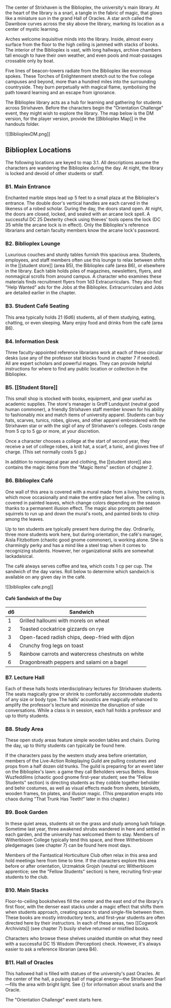 The center of Strixhaven is the Biblioplex, the university's main library. At the heart of the library is a snarl, a tangle in the fabric of magic, that glows like a miniature sun in the grand Hall of Oracles. A star arch called the Dawnbow curves across the sky above the library, marking its location as a center of mystic learning.

Arches welcome inquisitive minds into the library. Inside, almost every surface from the floor to the high ceiling is jammed with stacks of books. The interior of the Biblioplex is vast, with long hallways, archive chambers tall enough to have their own weather, and even pools and moat-passages crossable only by boat.

Five lines of beacon-towers radiate from the Biblioplex like enormous spokes. These Torches of Enlightenment stretch out to the five college campuses and beyond, more than a hundred miles into the surrounding countryside. They burn perpetually with magical flame, symbolising the path toward learning and an escape from ignorance.

The Biblioplex library acts as a hub for learning and gathering for students across Strixhaven. Before the characters begin the "Orientation Challenge" event, they might wish to explore the library. The map below is the DM version, for the player version, provide the [[Biblioplex Map]] in the handouts folder.

![[BiblioplexDM.png]]

## Biblioplex Locations
The following locations are keyed to map 3.1. All descriptions assume the characters are wandering the Biblioplex during the day. At night, the library is locked and devoid of other students or staff.

### B1. Main Entrance
Enchanted marble steps lead up 5 feet to a small plaza at the Biblioplex's entrance. The double door's vertical handles are each carved in the likeness of a robed scholar. During the day, the doors stand open. At night, the doors are closed, locked, and sealed with an arcane lock spell. A successful DC 25 Dexterity check using thieves' tools opens the lock (DC 35 while the arcane lock is in effect). Only the Biblioplex's reference librarians and certain faculty members know the arcane lock's password.
### B2. Biblioplex Lounge
Luxurious couches and sturdy tables furnish this spacious area. Students, employees, and staff members often use this lounge to relax between shifts in the [[student store]] (area B5), the Biblioplex café (area B6), or elsewhere in the library. Each table holds piles of magazines, newsletters, flyers, and nonmagical scrolls from around campus. A character who examines these materials finds recruitment flyers from 1d3 Extracurriculars. They also find "Help Wanted" ads for the Jobs at the Biblioplex. Extracurriculars and Jobs are detailed earlier in the chapter.
### B3. Student Café Seating
This area typically holds 21 (6d6) students, all of them studying, eating, chatting, or even sleeping. Many enjoy food and drinks from the café (area B6).
### B4. Information Desk
Three faculty-appointed reference librarians work at each of these circular desks (use any of the professor stat blocks found in chapter 7 if needed). All are expert scholars and powerful mages. They can provide helpful instructions for where to find any public location or collection in the Biblioplex.
### B5. [[Student Store]]
This small shop is stocked with books, equipment, and gear useful as academic supplies. The store's manager is Groff Lundquist (neutral good human commoner), a friendly Strixhaven staff member known for his ability to fashionably mix and match items of university apparel. Students can buy hats, scarves, tunics, robes, gloves, and other apparel embroidered with the Strixhaven star or with the sigil of any of Strixhaven's colleges. Costs range from 5 cp to 5 gp or more, at your discretion.

Once a character chooses a college at the start of second year, they receive a set of college robes, a knit hat, a scarf, a tunic, and gloves free of charge. (This set normally costs 5 gp.)

In addition to nonmagical gear and clothing, the [[student store]] also contains the magic items from the "Magic Items" section of chapter 2.
### B6. Biblioplex Café
One wall of this area is covered with a mural made from a living tree's roots, which move occasionally and make the entire place feel alive. The ceiling is covered in painted leaves, which change colors depending on the season thanks to a permanent illusion effect. The magic also prompts painted squirrels to run up and down the mural's roots, and painted birds to chirp among the leaves.

Up to ten students are typically present here during the day. Ordinarily, three more students work here, but during orientation, the café's manager, Aisla Fitzbottom (chaotic good gnome commoner), is working alone. She is charmingly perky and has a mind like a steel trap when it comes to recognizing students. However, her organizational skills are somewhat lackadaisical.

The café always serves coffee and tea, which costs 1 cp per cup. The sandwich of the day varies. Roll below to determine which sandwich is available on any given day in the café.

![[biblioplex cafe.png]]

#### Café Sandwich of the Day

| d6  | Sandwich                                          |
| --- | ------------------------------------------------- |
| 1   | Grilled halloumi with morels on wheat             |
| 2   | Toasted cockatrice gizzards on rye                |
| 3   | Open-faced radish chips, deep-fried with dijon    |
| 4   | Crunchy frog legs on toast                        |
| 5   | Rainbow carrots and watercress chestnuts on white |
| 6   | Dragonbreath peppers and salami on a bagel        |
### B7. Lecture Hall
Each of these halls hosts interdisciplinary lectures for Strixhaven students. The seats magically grow or shrink to comfortably accommodate students of any size or body type. The halls' acoustics are magically enhanced to amplify the professor's lecture and minimize the disruption of side conversations. While a class is in session, each hall holds a professor and up to thirty students.
### B8. Study Area
These open study areas feature simple wooden tables and chairs. During the day, up to thirty students can typically be found here.

If the characters pass by the western study area before orientation, members of the Live-Action Roleplaying Guild are pulling costumes and props from a half dozen old trunks. The guild is preparing for an event later on the Biblioplex's lawn: a game they call Beholders versus Behirs. Rosie Wuzfeddlims (chaotic good gnome first-year student; see the "Fellow Students" section) is directing students as they cobble together beholder and behir costumes, as well as visual effects made from sheets, blankets, wooden frames, tin plates, and illusion magic. (This preparation erupts into chaos during "That Trunk Has Teeth!" later in this chapter.)
### B9. Book Garden
In these quiet areas, students sit on the grass and study among lush foliage. Sometime last year, three awakened shrubs wandered in here and settled in each garden, and the university has welcomed them to stay. Members of Witherbloom College typically tend this space, and three Witherbloom pledgemages (see chapter 7) can be found here most days.

Members of the Fantastical Horticulture Club often relax in this area and hold meetings here from time to time. If the characters explore this area before or after orientation, Urzmaktok Grojsh (neutral orc Witherbloom apprentice; see the "Fellow Students" section) is here, recruiting first-year students to the club. 
### B10. Main Stacks
Floor-to-ceiling bookshelves fill the center and the east end of the library's first floor, with the denser east stacks under a magic effect that shifts them when students approach, creating space to stand single-file between them. These books are mostly introductory texts, and first-year students are often directed here by their instructors. In each of these areas, two [[Cogwork Archivists]] (see chapter 7) busily shelve returned or misfiled books.

Characters who browse these shelves unaided stumble on what they need with a successful DC 15 Wisdom (Perception) check. However, it's always easier to ask a reference librarian (area B4).
### B11. Hall of Oracles
This hallowed hall is filled with statues of the university's past Oracles. At the center of the hall, a pulsing ball of magical energy—the Strixhaven Snarl—fills the area with bright light. See {} for information about snarls and the Oracle.

The "Orientation Challenge" event starts here.